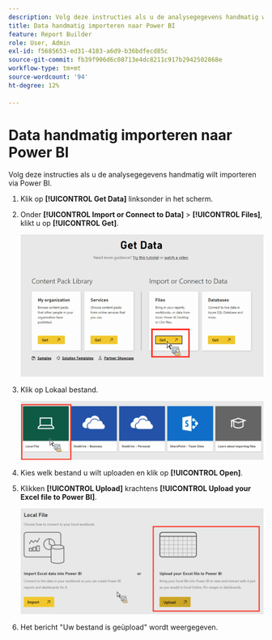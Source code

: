 ```yaml
---
description: Volg deze instructies als u de analysegegevens handmatig wilt importeren via Power BI.
title: Data handmatig importeren naar Power BI
feature: Report Builder
role: User, Admin
exl-id: f5685653-ed31-4183-a6d9-b36bdfecd85c
source-git-commit: fb39f906d6c08713e4dc8211c917b2942502868e
workflow-type: tm+mt
source-wordcount: '94'
ht-degree: 12%

---
```


# Data handmatig importeren naar Power BI

Volg deze instructies als u de analysegegevens handmatig wilt importeren via Power BI.

1. Klik op **[!UICONTROL Get Data]** linksonder in het scherm.
1. Onder **[!UICONTROL Import or Connect to Data]** > **[!UICONTROL Files]**, klikt u op **[!UICONTROL Get]**.

   ![Klik op het pictogram Ophalen onder Importeren of Verbinding maken met gegevens.](assets/get-data.png)

1. Klik op Lokaal bestand.

   ![Klik op het pictogram Lokaal bestand.](assets/local-file.png)

1. Kies welk bestand u wilt uploaden en klik op **[!UICONTROL Open]**.
1. Klikken **[!UICONTROL Upload]** krachtens **[!UICONTROL Upload your Excel file to Power BI]**.

   ![Klik op Uploaden om uw Excel-bestand te uploaden.](assets/upload-excel-file.png)

1. Het bericht &quot;Uw bestand is geüpload&quot; wordt weergegeven.
